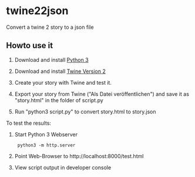 # twine22json
Convert a twine 2 story to a json file

## Howto use it

1. Download and install [Python 3](https://www.python.org/downloads/)

2. Download and install [Twine Version 2](http://twinery.org/)

3. Create your story with Twine and test it.

4. Export your story from Twine ("Als Datei veröffentlichen") and save it as "story.html" in the folder of script.py

5. Run "python3 script.py" to convert story.html to story.json

To test the results:

1. Start Python 3 Webserver
	
		python3 -m http.server
		

2. Point Web-Browser to http://localhost:8000/test.html

3. View script output in developer console
